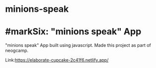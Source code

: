 # minions-speak
# #markSix: "minions speak" App

"minions speak" App built using javascript. Made this project as part of neogcamp. 

Link:https://elaborate-cupcake-2c41f6.netlify.app/
